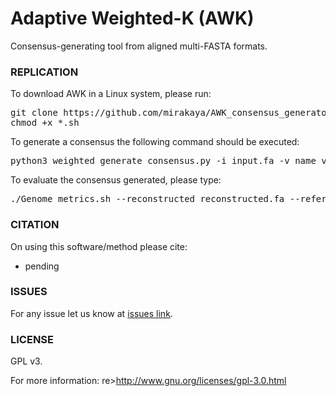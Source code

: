 # Adaptive Weighted-K (AWK)

Consensus-generating tool from aligned multi-FASTA formats.

### REPLICATION ###

To download AWK in a Linux system, please run:
<pre>
git clone https://github.com/mirakaya/AWK_consensus_generator.git
chmod +x *.sh
</pre>

To generate a consensus the following command should be executed:
<pre>
python3 weighted_generate_consensus.py -i input.fa -v name_virus -k values_of_k -m ML_model
</pre>

To evaluate the consensus generated, please type:
<pre>
./Genome_metrics.sh --reconstructed reconstructed.fa --reference reference.fa --output results 
</pre>

### CITATION ###

On using this software/method please cite:

* pending

### ISSUES ###

For any issue let us know at [issues link](https://github.com/mirakaya/AWK_consensus_generator/issues).

### LICENSE ###

GPL v3.

For more information:
re>http://www.gnu.org/licenses/gpl-3.0.html</pre>
